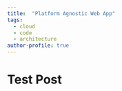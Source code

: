 ```yaml
---
title:  "Platform Agnostic Web App"
tags:
  - cloud
  - code
  - architecture
author-profile: true
---
```


# Test Post

